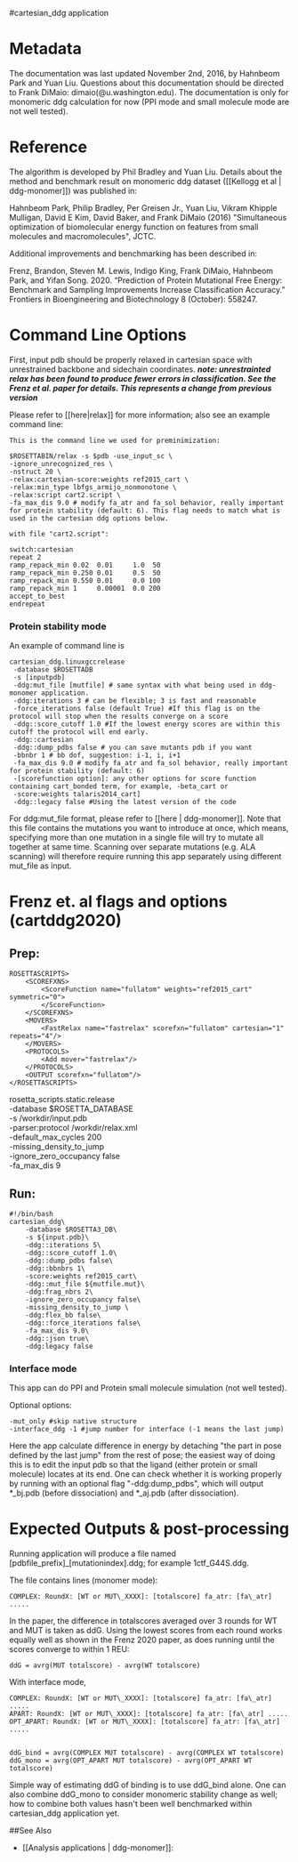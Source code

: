 #cartesian\_ddg application

Metadata
========
The documentation was last updated November 2nd, 2016, by Hahnbeom Park and Yuan Liu. Questions about this documentation should be directed to Frank DiMaio: dimaio(@u.washington.edu). The documentation is only for monomeric ddg calculation for now (PPI mode and small molecule mode are not well tested).


Reference
==========

The algorithm is developed by Phil Bradley and Yuan Liu. Details about the method and benchmark result on monomeric ddg dataset ([[Kellogg et al | ddg-monomer]]) was published in:

Hahnbeom Park, Philip Bradley, Per Greisen Jr., Yuan Liu, Vikram Khipple Mulligan, David E Kim, David Baker, and Frank DiMaio (2016) "Simultaneous optimization of biomolecular energy function on features from small molecules and macromolecules", JCTC.

Additional improvements and benchmarking has been described in:

Frenz, Brandon, Steven M. Lewis, Indigo King, Frank DiMaio, Hahnbeom Park, and Yifan Song. 2020. “Prediction of Protein Mutational Free Energy: Benchmark and Sampling Improvements Increase Classification Accuracy.” Frontiers in Bioengineering and Biotechnology 8 (October): 558247.

Command Line Options
====================
First, input pdb should be properly relaxed in cartesian space with unrestrained backbone and sidechain coordinates. ***note: unrestrainted relax has been found to produce fewer errors in classification. See the Frenz et al. paper for details. This represents a change from previous version***

Please refer to [[here|relax]] for more information; also see an example command line:

```
This is the command line we used for preminimization:

$ROSETTABIN/relax -s $pdb -use_input_sc \
-ignore_unrecognized_res \
-nstruct 20 \
-relax:cartesian-score:weights ref2015_cart \
-relax:min_type lbfgs_armijo_nonmonotone \
-relax:script cart2.script \
-fa_max_dis 9.0 # modify fa_atr and fa_sol behavior, really important for protein stability (default: 6). This flag needs to match what is used in the cartesian ddg options below.

with file "cart2.script":

switch:cartesian
repeat 2
ramp_repack_min 0.02  0.01     1.0  50
ramp_repack_min 0.250 0.01     0.5  50
ramp_repack_min 0.550 0.01     0.0 100
ramp_repack_min 1     0.00001  0.0 200
accept_to_best
endrepeat

```

### Protein stability mode

An example of command line is
```
cartesian_ddg.linuxgccrelease
 -database $ROSETTADB
 -s [inputpdb]
 -ddg:mut_file [mutfile] # same syntax with what being used in ddg-monomer application.
 -ddg:iterations 3 # can be flexible; 3 is fast and reasonable
 -force_iterations false (default True) #If this flag is on the protocol will stop when the results converge on a score
 -ddg::score_cutoff 1.0 #If the lowest energy scores are within this cutoff the protocol will end early.
 -ddg::cartesian
 -ddg::dump_pdbs false # you can save mutants pdb if you want
 -bbnbr 1 # bb dof, suggestion: i-1, i, i+1
 -fa_max_dis 9.0 # modify fa_atr and fa_sol behavior, really important for protein stability (default: 6)  
 -[scorefunction option]: any other options for score function containing cart_bonded term, for example, -beta_cart or 
 -score:weights talaris2014_cart]
 -ddg::legacy false #Using the latest version of the code
```

For ddg:mut_file format, please refer to [[here | ddg-monomer]]. Note that this file contains the mutations you want to introduce at once, which means, specifying more than one mutation in a single file will try to mutate all together at same time. Scanning over separate mutations (e.g. ALA scanning) will therefore require running this app separately using different mut_file as input.

Frenz et. al flags and options (cartddg2020)
==========================================

## Prep:

```
ROSETTASCRIPTS>
    <SCOREFXNS>
        <ScoreFunction name="fullatom" weights="ref2015_cart" symmetric="0">
        </ScoreFunction>
	</SCOREFXNS>
	<MOVERS>
        <FastRelax name="fastrelax" scorefxn="fullatom" cartesian="1" repeats="4"/> 
	</MOVERS>
	<PROTOCOLS>
        <Add mover="fastrelax"/>
    </PROTOCOLS>
    <OUTPUT scorefxn="fullatom"/>
</ROSETTASCRIPTS>
```

rosetta_scripts.static.release \
    -database $ROSETTA_DATABASE \
    -s /workdir/input.pdb\
    -parser:protocol /workdir/relax.xml\
    -default_max_cycles 200\
    -missing_density_to_jump\
    -ignore_zero_occupancy false\
    -fa_max_dis 9

## Run:

```
#!/bin/bash
cartesian_ddg\
    -database $ROSETTA3_DB\
    -s ${input.pdb}\
    -ddg::iterations 5\
    -ddg::score_cutoff 1.0\
    -ddg::dump_pdbs false\
    -ddg::bbnbrs 1\
    -score:weights ref2015_cart\
    -ddg::mut_file ${mutfile.mut}\
    -ddg:frag_nbrs 2\
    -ignore_zero_occupancy false\
    -missing_density_to_jump \
    -ddg:flex_bb false\
    -ddg::force_iterations false\
    -fa_max_dis 9.0\
    -ddg::json true\
    -ddg:legacy false
```


### Interface mode

This app can do PPI and Protein small molecule simulation (not well tested).

Optional options:
```
-mut_only #skip native structure
-interface_ddg -1 #jump number for interface (-1 means the last jump)
```

Here the app calculate difference in energy by detaching "the part in pose defined by the last jump" from the rest of pose; the easiest way of doing this is to edit the input pdb so that the ligand (either protein or small molecule)
locates at its end. One can check whether it is working properly by running with an optional flag "-ddg:dump_pdbs", which will output *_bj.pdb (before dissociation) and *_aj.pdb (after dissociation). 

Expected Outputs & post-processing
===============

Running application will produce a file named [pdbfile_prefix]\_[mutationindex].ddg; for example 1ctf\_G44S.ddg.

The file contains lines (monomer mode):
```
COMPLEX: RoundX: [WT or MUT\_XXXX]: [totalscore] fa_atr: [fa\_atr] .....

```

In the paper, the difference in totalscores averaged over 3 rounds for WT and MUT is taken as ddG. Using the lowest scores from each round works equally well as shown in the Frenz 2020 paper, as does running until the scores converge to within 1 REU:

```
ddG = avrg(MUT totalscore) - avrg(WT totalscore)

```

With interface mode, 

```
COMPLEX: RoundX: [WT or MUT\_XXXX]: [totalscore] fa_atr: [fa\_atr] .....
APART: RoundX: [WT or MUT\_XXXX]: [totalscore] fa_atr: [fa\_atr] .....
OPT_APART: RoundX: [WT or MUT\_XXXX]: [totalscore] fa_atr: [fa\_atr] .....


ddG_bind = avrg(COMPLEX MUT totalscore) - avrg(COMPLEX WT totalscore)
ddG_mono = avrg(OPT_APART MUT totalscore) - avrg(OPT_APART WT totalscore)

```

Simple way of estimating ddG of binding is to use ddG_bind alone. One can also combine ddG_mono to consider monomeric stability change as well; how to combine both values hasn't been well benchmarked within cartesian_ddg application yet.

##See Also

* [[Analysis applications | ddg-monomer]]: